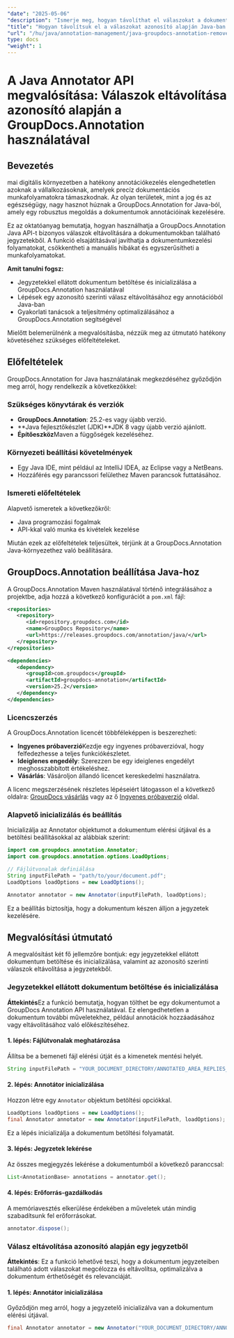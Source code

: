 ```yaml
---
"date": "2025-05-06"
"description": "Ismerje meg, hogyan távolíthat el válaszokat a dokumentumokban található jegyzetekből a GroupDocs.Annotation for Java API használatával. Fejlessze dokumentumkezelését ezzel a lépésről lépésre szóló útmutatóval."
"title": "Hogyan távolítsuk el a válaszokat azonosító alapján Java-ban a GroupDocs.Annotation API használatával"
"url": "/hu/java/annotation-management/java-groupdocs-annotation-remove-replies-by-id/"
type: docs
"weight": 1
---
```


# A Java Annotator API megvalósítása: Válaszok eltávolítása azonosító alapján a GroupDocs.Annotation használatával

## Bevezetés

mai digitális környezetben a hatékony annotációkezelés elengedhetetlen azoknak a vállalkozásoknak, amelyek precíz dokumentációs munkafolyamatokra támaszkodnak. Az olyan területek, mint a jog és az egészségügy, nagy hasznot húznak a GroupDocs.Annotation for Java-ból, amely egy robusztus megoldás a dokumentumok annotációinak kezelésére.

Ez az oktatóanyag bemutatja, hogyan használhatja a GroupDocs.Annotation Java API-t bizonyos válaszok eltávolítására a dokumentumokban található jegyzetekből. A funkció elsajátításával javíthatja a dokumentumkezelési folyamatokat, csökkentheti a manuális hibákat és egyszerűsítheti a munkafolyamatokat.

**Amit tanulni fogsz:**
- Jegyzetekkel ellátott dokumentum betöltése és inicializálása a GroupDocs.Annotation használatával
- Lépések egy azonosító szerinti válasz eltávolításához egy annotációból Java-ban
- Gyakorlati tanácsok a teljesítmény optimalizálásához a GroupDocs.Annotation segítségével

Mielőtt belemerülnénk a megvalósításba, nézzük meg az útmutató hatékony követéséhez szükséges előfeltételeket.

## Előfeltételek

GroupDocs.Annotation for Java használatának megkezdéséhez győződjön meg arról, hogy rendelkezik a következőkkel:

### Szükséges könyvtárak és verziók
- **GroupDocs.Annotation**: 25.2-es vagy újabb verzió.
- **Java fejlesztőkészlet (JDK)**JDK 8 vagy újabb verzió ajánlott.
- **Építőeszköz**Maven a függőségek kezeléséhez.

### Környezeti beállítási követelmények
- Egy Java IDE, mint például az IntelliJ IDEA, az Eclipse vagy a NetBeans.
- Hozzáférés egy parancssori felülethez Maven parancsok futtatásához.

### Ismereti előfeltételek
Alapvető ismeretek a következőkről:
- Java programozási fogalmak
- API-kkal való munka és kivételek kezelése

Miután ezek az előfeltételek teljesültek, térjünk át a GroupDocs.Annotation Java-környezethez való beállítására.

## GroupDocs.Annotation beállítása Java-hoz

A GroupDocs.Annotation Maven használatával történő integrálásához a projektbe, adja hozzá a következő konfigurációt a `pom.xml` fájl:

```xml
<repositories>
   <repository>
      <id>repository.groupdocs.com</id>
      <name>GroupDocs Repository</name>
      <url>https://releases.groupdocs.com/annotation/java/</url>
   </repository>
</repositories>

<dependencies>
   <dependency>
      <groupId>com.groupdocs</groupId>
      <artifactId>groupdocs-annotation</artifactId>
      <version>25.2</version>
   </dependency>
</dependencies>
```

### Licencszerzés
A GroupDocs.Annotation licencét többféleképpen is beszerezheti:
- **Ingyenes próbaverzió**Kezdje egy ingyenes próbaverzióval, hogy felfedezhesse a teljes funkciókészletet.
- **Ideiglenes engedély**: Szerezzen be egy ideiglenes engedélyt meghosszabbított értékeléshez.
- **Vásárlás**: Vásároljon állandó licencet kereskedelmi használatra.

A licenc megszerzésének részletes lépéseiért látogasson el a következő oldalra: [GroupDocs vásárlás](https://purchase.groupdocs.com/buy) vagy az ő [Ingyenes próbaverzió](https://releases.groupdocs.com/annotation/java/) oldal.

### Alapvető inicializálás és beállítás
Inicializálja az Annotator objektumot a dokumentum elérési útjával és a betöltési beállításokkal az alábbiak szerint:

```java
import com.groupdocs.annotation.Annotator;
import com.groupdocs.annotation.options.LoadOptions;

// Fájlútvonalak definiálása
String inputFilePath = "path/to/your/document.pdf";
LoadOptions loadOptions = new LoadOptions();

Annotator annotator = new Annotator(inputFilePath, loadOptions);
```

Ez a beállítás biztosítja, hogy a dokumentum készen álljon a jegyzetek kezelésére.

## Megvalósítási útmutató

A megvalósítást két fő jellemzőre bontjuk: egy jegyzetekkel ellátott dokumentum betöltése és inicializálása, valamint az azonosító szerinti válaszok eltávolítása a jegyzetekből.

### Jegyzetekkel ellátott dokumentum betöltése és inicializálása

**Áttekintés**Ez a funkció bemutatja, hogyan tölthet be egy dokumentumot a GroupDocs Annotation API használatával. Ez elengedhetetlen a dokumentum további műveletekhez, például annotációk hozzáadásához vagy eltávolításához való előkészítéséhez.

#### 1. lépés: Fájlútvonalak meghatározása
Állítsa be a bemeneti fájl elérési útját és a kimenetek mentési helyét.
```java
String inputFilePath = "YOUR_DOCUMENT_DIRECTORY/ANNOTATED_AREA_REPLIES_5";
```

#### 2. lépés: Annotátor inicializálása
Hozzon létre egy `Annotator` objektum betöltési opciókkal.
```java
LoadOptions loadOptions = new LoadOptions();
final Annotator annotator = new Annotator(inputFilePath, loadOptions);
```
Ez a lépés inicializálja a dokumentum betöltési folyamatát.

#### 3. lépés: Jegyzetek lekérése
Az összes megjegyzés lekérése a dokumentumból a következő paranccsal:
```java
List<AnnotationBase> annotations = annotator.get();
```

#### 4. lépés: Erőforrás-gazdálkodás
A memóriavesztés elkerülése érdekében a műveletek után mindig szabadítsunk fel erőforrásokat.
```java
annotator.dispose();
```

### Válasz eltávolítása azonosító alapján egy jegyzetből

**Áttekintés**: Ez a funkció lehetővé teszi, hogy a dokumentum jegyzeteiben található adott válaszokat megcélozza és eltávolítsa, optimalizálva a dokumentum érthetőségét és relevanciáját.

#### 1. lépés: Annotátor inicializálása
Győződjön meg arról, hogy a jegyzetelő inicializálva van a dokumentum elérési útjával.
```java
final Annotator annotator = new Annotator("YOUR_DOCUMENT_DIRECTORY/ANNOTATED_AREA_REPLIES_5